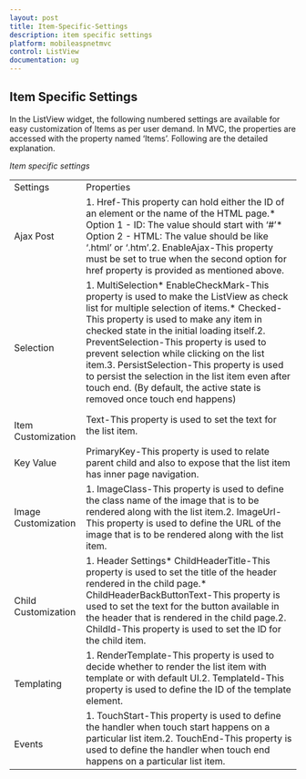 ```yaml
---
layout: post
title: Item-Specific-Settings
description: item specific settings
platform: mobileaspnetmvc
control: ListView
documentation: ug
---
```


## Item Specific Settings

In the ListView widget, the following numbered settings are available for easy customization of Items as per user demand. In MVC, the properties are accessed with the property named ‘Items’. Following are the detailed explanation.

_Item specific settings_

<table>
<tr>
<td>
Settings</td><td>
Properties</td></tr>
<tr>
<td>
Ajax Post</td><td>
1. Href-This property can hold either the ID of an element or the name of the HTML page.* Option 1 - ID: The value should start with ‘#<ID>’* Option 2 - HTML: The value should be like ‘<HTML>.html’ or ‘<HTML>.htm’.2. EnableAjax-This property must be set to true when the second option for href property is provided as mentioned above. </td></tr>
<tr>
<td>
<br>Selection</td><td>
1. MultiSelection* EnableCheckMark-This property is used to make the ListView as check list for multiple selection of items.* Checked-This property is used to make any item in checked state in the initial loading itself.2. PreventSelection-This property is used to prevent selection while clicking on the list item.3. PersistSelection-This property is used to persist the selection in the list item even after touch end. (By default, the active state is removed once touch end happens)</td></tr>
<tr>
<td>
<br>Item Customization</td><td>
Text-This property is used to set the text for the list item.</td></tr>
<tr>
<td>
Key Value</td><td>
PrimaryKey-This property is used to relate parent child and also to expose that the list item has inner page navigation.</td></tr>
<tr>
<td>
Image Customization</td><td>
1. ImageClass-This property is used to define the class name of the image that is to be rendered along with the list item.2. ImageUrl-This property is used to define the URL of the image that is to be rendered along with the list item.</td></tr>
<tr>
<td>
<br>Child Customization</td><td>
1. Header Settings* ChildHeaderTitle-This property is used to set the title of the header rendered in the child page.* ChildHeaderBackButtonText-This property is used to set the text for the button available in the header that is rendered in the child page.2. ChildId-This property is used to set the ID for the child item.</td></tr>
<tr>
<td>
<br>Templating</td><td>
1. RenderTemplate-This property is used to decide whether to render the list item with template or with default UI.2. TemplateId-This property is used to define the ID of the template element.</td></tr>
<tr>
<td>
<br>Events</td><td>
1. TouchStart-This property is used to define the handler when touch start happens on a particular list item.2. TouchEnd-This property is used to define the handler when touch end happens on a particular list item.</td></tr>
</table>



